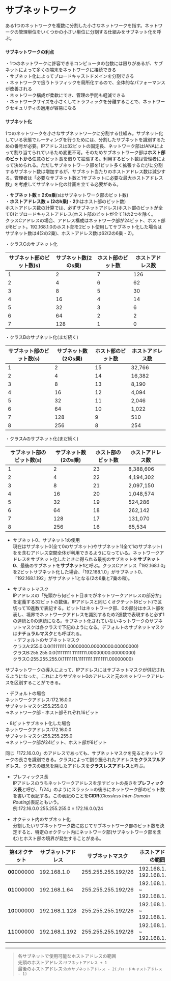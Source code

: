 # サブネットワーク
ある1つのネットワークを複数に分割した小さなネットワークを指す。ネットワークの管理単位をいくつかの小さい単位に分割する仕組みをサブネット化を呼ぶ。

### `サブネットワークの利点`
・1つのネットワークに許容できるコンピュータの台数には限りがあるが、サブネットによって多くの端末をネットワークに接続できる  
・サブネット化によってブロードキャストドメインを分割できる  
・ネットワークで扱うトラフィックを局所化するので、全体的なパフォーマンスが改善される  
・ネットワーク構成が柔軟にでき、管理の手間も軽減できる  
・ネットワークサイズを小さくしてトラフィックを分離することで、ネットワークセキュリティの適用が容易になる

### `サブネット化`
1つのネットワークを小さなサブネットワークに分割する仕組み。サブネット化している状態でルーティングを行うためには、分割したサブネットを識別するための番号が必要。IPアドレスは32ビットの固定長、ネットワーク部はIANAによって割り当てられているため変更不可。そのためサブネットワーク部は**ホスト部のビットから**任意のビット長を借りて拡張する。利用するビット数は管理者によって決められる。ただしサブネットワーク部を1ビット多く拡張するたびに分割するサブネット数は増加するが、サブネット当たりのホストアドレス数は減少する。管理者は「必要なサブネット数と1サブネットに必要な最大ホストアドレス数」を考慮してサブネット化の計画を立てる必要がある。

・**サブネット数 = 2のs乗**(sはサブネットワーク部のビット数)  
・**ホストアドレス数 = (2のh乗) - 2**(hはホスト部のビット数)  
ホストアドレス数の計算では、必ずサブネットアドレス(ホスト部のビットが全て0)とブロードキャストアドレス(ホスト部のビットが全て1)の2つを除く。  
クラスCアドレスの場合、アドレス構成はネットワーク部が24ビット、ホスト部が8ビット。192.168.1.0のホスト部を2ビット使用してサブネット化した場合はサブネット数は4(2の2乗)、ホストアドレス数は62(2の6乗 - 2)。

・クラスCのサブネット化

|サブネット部のビット数(s)|サブネット数(2のs乗)|ホスト部のビット数|ホストアドレス数|
|---------------------|------------------|---------------|-------------|
|1                    |2                 |7              |126          |
|2                    |4                 |6              |62           |
|3                    |8                 |5              |30           |
|4                    |16                |4              |14           |
|5                    |32                |3              |6            |
|6                    |64                |2              |2            |
|7                    |128               |1              |0            |

・クラスBのサブネット化(まだ続く)

|サブネット部のビット数(s)|サブネット数(2のs乗)|ホスト部のビット数|ホストアドレス数|
|---------------------|------------------|---------------|-------------|
|1                    |2                 |15             |32,766       |
|2                    |4                 |14             |16,382       |
|3                    |8                 |13             |8,190        |
|4                    |16                |12             |4,094        |
|5                    |32                |11             |2,046        |
|6                    |64                |10             |1,022        |
|7                    |128               |9              |510          |
|8                    |256               |8              |254          |

・クラスAのサブネット化(まだ続く)

|サブネット部のビット数(s)|サブネット数(2のs乗)|ホスト部のビット数|ホストアドレス数|
|---------------------|------------------|---------------|-------------|
|1                    |2                 |23             |8,388,606    |
|2                    |4                 |22             |4,194,302    |
|3                    |8                 |21             |2,097,150    |
|4                    |16                |20             |1,048,574    |
|5                    |32                |19             |524,286      |
|6                    |64                |18             |262,142      |
|7                    |128               |17             |131,070      |
|8                    |256               |16             |65,534       |

- サブネット0、サブネット1の使用  
現在はサブネット0(全て0のサブネット)やサブネット1(全て1のサブネット)をを含むアドレス空間全体が利用できるようになっている。ネットワークアドレスをサブネット化したときに得られる最初のサブネットを**サブネット0**、最後のサブネットを**サブネット1**と呼ぶ。クラスCアドレス「192.168.1.0」を2ビットサブネット化した場合、「192.168.1.0」がサブネット0、「192.168.1.192」がサブネット1となる(2の6乗と7乗の和)。

- サブネットマスク  
IPアドレスの「先頭から何ビット目までがネットワークアドレスの部分か」を定義する32ビットの数値。IPアドレスと同じくオクテット(8ビット)で区切って10進数で表記する。ビット1はネットワーク部、0の部分はホスト部を表し、境界でネットワークアドレスを識別するため2進数で表現すると必ず1の連続と0の連続になる。サブネット化されていないネットワークのサブネットマスクは各クラスで下記のようになる。デフォルトのサブネットマスクは**ナチュラルマスク**とも呼ばれる。  
・デフォルトのサブネットマスク  
クラスA:255.0.0.0(11111111.00000000.00000000.00000000)  
クラスB:255.255.0.0(11111111.11111111.00000000.00000000)  
クラスC:255.255.255.0(11111111.11111111.11111111.00000000)  

サブネットワークの導入によって、IPアドレスにはサブネットマスクが併記されるようになった。これによりサブネット0のアドレスと元のネットワークアドレスを区別することができる。

・デフォルトの場合  
ネットワークアドレス:172.16.0.0  
サブネットマスク:255.255.0.0  
→ネットワーク部・ホスト部それぞれ16ビット

・8ビットサブネット化した場合  
ネットワークアドレス:172.16.0.0  
サブネットマスク:255.255.255.0  
→ネットワーク部が24ビット、ホスト部が8ビット

同じ「172.16.0.0」のアドレスであっても、サブネットマスクを見るとネットワークの長さを識別できる。クラスによって割り振られたアドレスを**クラスフルアドレス**、クラスの概念を廃したアドレスを**クラスレスアドレス**と呼ぶ。

- プレフィックス長  
IPアドレスのうちネットワークアドレスを示すビットの長さを**プレフィックス長**と呼び、「/24」のようにスラッシュの後ろにネットワーク部のビット数を書いて表記する。この表記のことを**CIDR**(*Classless Inter-Domain Routing*)表記ともいう。  
例:172.16.0.0 255.255.255.0 = 172.16.0.0/24

- オクテット内のサブネット化  
分割したいサブネットワーク数に応じてサブネットワーク部のビット数を決定すると、特定のオクテット内にネットワーク部(サブネットワーク部を含む)とホスト部の境界が発生することがある。

|第4オクテット |サブネットアドレス|サブネットマスク     |ホストアドレスの範囲            |ブロードキャストアドレス|
|------------|---------------|------------------|-----------------------------|--------------------|
|**00**000000|192.168.1.0    |255.255.255.192/26|192.168.1.1 ~ 192.168.1.62   |192.168.1.63        |
|**01**000000|192.168.1.64   |255.255.255.192/26|192.168.1.65 ~ 192.168.1.126 |192.168.1.127       |
|**10**000000|192.168.1.128  |255.255.255.192/26|192.168.1.129 ~ 192.168.1.190|192.168.1.191       |
|**11**000000|192.168.1.192  |255.255.255.192/26|192.168.1.193 ~ 192.168.1.254|192.168.1.255       |

---
> 各サブネットで使用可能なホストアドレスの範囲  
> 先頭のホストアドレス:`サブネットアドレス + 1`  
> 最後のホストアドレス:`次のサブネットアドレス - 2(ブロードキャストアドレス - 1)`
